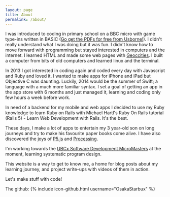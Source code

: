 ```yaml
---
layout: page
title: About
permalink: /about/
---
```


I was introduced to coding in primary school on a BBC micro with game type-ins written in BASIC ([Go get the PDFs for free from Usborne!](https://usborne.com/browse-books/features/computer-and-coding-books/)). I didn't really understand what I was doing but it was fun. I didn't know how to move forward with programming but stayed interested in computers and the internet. I learned HTML and made some web pages with [Geoccities](https://en.wikipedia.org/wiki/Yahoo!_GeoCities). I built a computer from bits of old computers and learned linux and the terminal.

In 2013 I got interested in coding again and coded every day with Javascript and Ruby and loved it. I wanted to make apps for iPhone and iPad but Objective C was daunting. Luckily, 2014 would be the summer of Swift; a language with a much more familiar syntax. I set a goal of getting an app in the app store with 6 months and just managed it, learning and coding only few hours a week before work.

In need of a backend for my mobile and web apps I decided to use my Ruby knowledge to learn Ruby on Rails with Michael Hartl's Ruby On Rails tutorial (Rails 5) - Learn Web Development with Rails. It's the best.

These days, I make a lot of apps to entertain my 3 year-old son on long journeys and try to make his favourite paper books come alive. I have also discovered the joys of [P5.js](https://p5js.org) and [Processing](https://processing.org/).

I'm working towards the [UBCx Software Development MicroMasters](https://www.youtube.com/watch?v=Un95n-pNPiw) at the moment, learning systematic program design.

This website is a way to get to know me, a home for blog posts about my learning journey, and project write-ups with videos of them in action. 

Let's make stuff with code!

The github:
{% include icon-github.html username="OsakaStarbux" %} 
